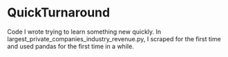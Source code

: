 # QuickTurnaround
Code I wrote trying to learn something new quickly. In largest_private_companies_industry_revenue.py, I scraped for the first time and used pandas for the first time in a while.
